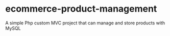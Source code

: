 # ecommerce-product-management
A simple Php custom MVC project that can manage and store products with MySQL
